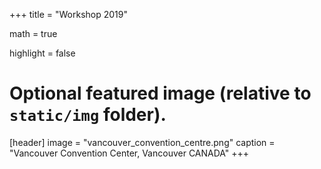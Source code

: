 +++
title = "Workshop 2019"

math = true

highlight = false

# Optional featured image (relative to `static/img` folder).
[header]
image = "vancouver_convention_centre.png"
caption = "Vancouver Convention Center, Vancouver CANADA"
+++